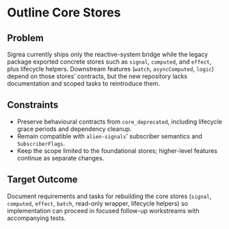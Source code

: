 # Outline Core Stores

## Problem
Sigrea currently ships only the reactive-system bridge while the legacy package exported concrete stores such as `signal`, `computed`, and `effect`, plus lifecycle helpers.  Downstream features (`watch`, `asyncComputed`, `logic`) depend on those stores’ contracts, but the new repository lacks documentation and scoped tasks to reintroduce them.

## Constraints
- Preserve behavioural contracts from `core_deprecated`, including lifecycle grace periods and dependency cleanup.
- Remain compatible with `alien-signals`’ subscriber semantics and `SubscriberFlags`.
- Keep the scope limited to the foundational stores; higher-level features continue as separate changes.

## Target Outcome
Document requirements and tasks for rebuilding the core stores (`signal`, `computed`, `effect`, `batch`, read-only wrapper, lifecycle helpers) so implementation can proceed in focused follow-up workstreams with accompanying tests.
